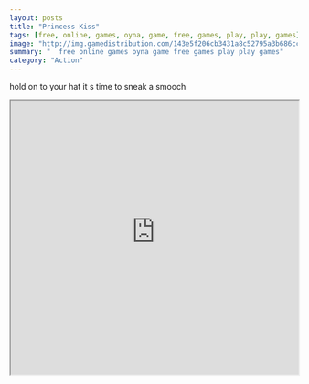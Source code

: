 ```yaml
---
layout: posts
title: "Princess Kiss"
tags: [free, online, games, oyna, game, free, games, play, play, games]
image: "http://img.gamedistribution.com/143e5f206cb3431a8c52795a3b686ccf.jpg"
summary: "  free online games oyna game free games play play games"
category: "Action"
---
```


hold on to your hat it s time to sneak a smooch

<iframe width="100%" height="480px;" src="http://flash.gamedistribution.com?game=143e5f206cb3431a8c52795a3b686ccf"></iframe>